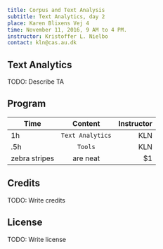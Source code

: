 ```yaml
title: Corpus and Text Analysis
subtitle: Text Analytics, day 2
place: Karen Blixens Vej 4
time: November 11, 2016, 9 AM to 4 PM.
instructor: Kristoffer L. Nielbo  
contact: kln@cas.au.dk
```
## Text Analytics

TODO: Describe TA

## Program

| Time        | Content           | Instructor  |
| ------------- |:-------------:| -----:|
| 1h      | `Text Analytics` | KLN |
| .5h      | `Tools`      |   KLN |
| zebra stripes | are neat      |    $1 |


## Credits

TODO: Write credits

## License

TODO: Write license
